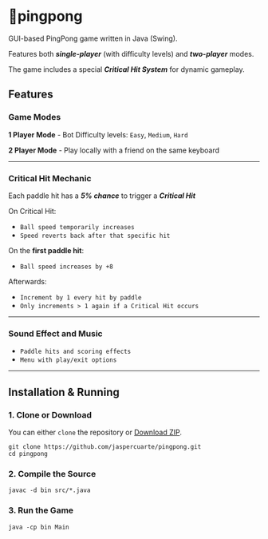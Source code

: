 
# 🏓pingpong

GUI-based PingPong game written in Java (Swing).  

Features both ***single-player*** (with difficulty levels) and ***two-player*** modes.  

The game includes a special ***Critical Hit System*** for dynamic gameplay.


## Features

### Game Modes
**1 Player Mode**
    - Bot Difficulty levels: `Easy`, `Medium`, `Hard`

**2 Player Mode**
    - Play locally with a friend on the same keyboard

---
### Critical Hit Mechanic
Each paddle hit has a ***5% chance*** to trigger a ***Critical Hit***

On Critical Hit:
  - `Ball speed temporarily increases`
  - `Speed reverts back after that specific hit`

On the **first paddle hit**:
  - `Ball speed increases by +8`

Afterwards:
  - `Increment by 1 every hit by paddle`
  - `Only increments > 1 again if a Critical Hit occurs`

---
### Sound Effect and Music
  - `Paddle hits and scoring effects`
  - `Menu with play/exit options`

---
## Installation & Running

### 1. Clone or Download
You can either `clone` the repository or [Download ZIP](https://github.com/yourusername/pingpong/archive/refs/heads/main.zip).

```code
git clone https://github.com/jaspercuarte/pingpong.git
cd pingpong
```

### 2. Compile the Source

```code
javac -d bin src/*.java
```

### 3. Run the Game
```code
java -cp bin Main
```

